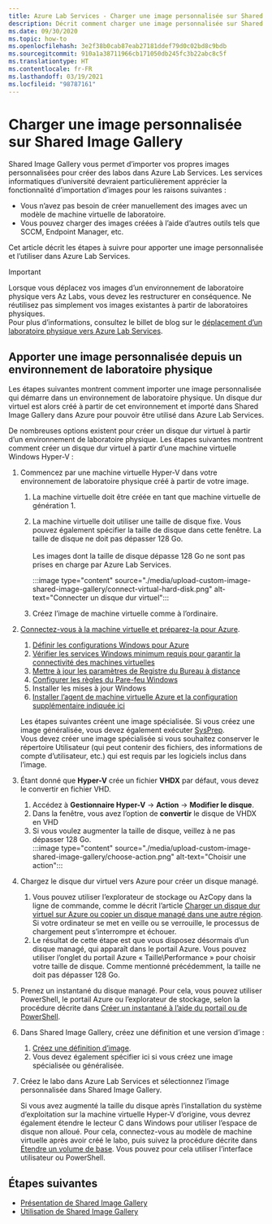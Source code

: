 ```yaml
---
title: Azure Lab Services - Charger une image personnalisée sur Shared Image Gallery
description: Décrit comment charger une image personnalisée sur Shared Image Gallery. Les services informatiques d’université devraient particulièrement apprécier la fonctionnalité d’importation d’images.
ms.date: 09/30/2020
ms.topic: how-to
ms.openlocfilehash: 3e2f38b0cab87eab27181ddef79d0c02bd8c9bdb
ms.sourcegitcommit: 910a1a38711966cb171050db245fc3b22abc8c5f
ms.translationtype: HT
ms.contentlocale: fr-FR
ms.lasthandoff: 03/19/2021
ms.locfileid: "98787161"
---
```

# <a name="upload-a-custom-image-to-shared-image-gallery"></a>Charger une image personnalisée sur Shared Image Gallery

Shared Image Gallery vous permet d’importer vos propres images personnalisées pour créer des labos dans Azure Lab Services. Les services informatiques d’université devraient particulièrement apprécier la fonctionnalité d’importation d’images pour les raisons suivantes : 

* Vous n’avez pas besoin de créer manuellement des images avec un modèle de machine virtuelle de laboratoire.
* Vous pouvez charger des images créées à l’aide d’autres outils tels que SCCM, Endpoint Manager, etc.

Cet article décrit les étapes à suivre pour apporter une image personnalisée et l’utiliser dans Azure Lab Services. 

> [!IMPORTANT]
> Lorsque vous déplacez vos images d’un environnement de laboratoire physique vers Az Labs, vous devez les restructurer en conséquence. Ne réutilisez pas simplement vos images existantes à partir de laboratoires physiques. <br/>Pour plus d’informations, consultez le billet de blog sur le [déplacement d’un laboratoire physique vers Azure Lab Services](https://techcommunity.microsoft.com/t5/azure-lab-services/moving-from-a-physical-lab-to-azure-lab-services/ba-p/1654931).

## <a name="bring-custom-image-from-a-physical-lab-environment"></a>Apporter une image personnalisée depuis un environnement de laboratoire physique

Les étapes suivantes montrent comment importer une image personnalisée qui démarre dans un environnement de laboratoire physique. Un disque dur virtuel est alors créé à partir de cet environnement et importé dans Shared Image Gallery dans Azure pour pouvoir être utilisé dans Azure Lab Services.

De nombreuses options existent pour créer un disque dur virtuel à partir d’un environnement de laboratoire physique. Les étapes suivantes montrent comment créer un disque dur virtuel à partir d’une machine virtuelle Windows Hyper-V :

1. Commencez par une machine virtuelle Hyper-V dans votre environnement de laboratoire physique créé à partir de votre image.
    1. La machine virtuelle doit être créée en tant que machine virtuelle de génération 1.
    1. La machine virtuelle doit utiliser une taille de disque fixe. Vous pouvez également spécifier la taille de disque dans cette fenêtre. La taille de disque ne doit pas dépasser 128 Go.<br/>    
    Les images dont la taille de disque dépasse 128 Go ne sont pas prises en charge par Azure Lab Services. 
       
        :::image type="content" source="./media/upload-custom-image-shared-image-gallery/connect-virtual-hard-disk.png" alt-text="Connecter un disque dur virtuel":::   
    1. Créez l’image de machine virtuelle comme à l’ordinaire.
1. [Connectez-vous à la machine virtuelle et préparez-la pour Azure](../virtual-machines/windows/prepare-for-upload-vhd-image.md).
    1. [Définir les configurations Windows pour Azure](../virtual-machines/windows/prepare-for-upload-vhd-image.md#set-windows-configurations-for-azure)
    1. [Vérifier les services Windows minimum requis pour garantir la connectivité des machines virtuelles](../virtual-machines/windows/prepare-for-upload-vhd-image.md#check-the-windows-services)
    1. [Mettre à jour les paramètres de Registre du Bureau à distance](../virtual-machines/windows/prepare-for-upload-vhd-image.md#update-remote-desktop-registry-settings)
    1. [Configurer les règles du Pare-feu Windows](../virtual-machines/windows/prepare-for-upload-vhd-image.md#configure-windows-firewall-rules)
    1. Installer les mises à jour Windows
    1. [Installer l’agent de machine virtuelle Azure et la configuration supplémentaire indiquée ici](../virtual-machines/windows/prepare-for-upload-vhd-image.md#complete-the-recommended-configurations) 
    
    Les étapes suivantes créent une image spécialisée. Si vous créez une image généralisée, vous devez également exécuter [SysPrep](../virtual-machines/windows/prepare-for-upload-vhd-image.md#determine-when-to-use-sysprep). <br/>
        Vous devez créer une image spécialisée si vous souhaitez conserver le répertoire Utilisateur (qui peut contenir des fichiers, des informations de compte d’utilisateur, etc.) qui est requis par les logiciels inclus dans l’image.
1. Étant donné que **Hyper-V** crée un fichier **VHDX** par défaut, vous devez le convertir en fichier VHD.
    1. Accédez à **Gestionnaire Hyper-V** -> **Action** -> **Modifier le disque**.
    1. Dans la fenêtre, vous avez l’option de **convertir** le disque de VHDX en VHD
    1. Si vous voulez augmenter la taille de disque, veillez à ne pas dépasser 128 Go.        
        :::image type="content" source="./media/upload-custom-image-shared-image-gallery/choose-action.png" alt-text="Choisir une action":::   
1. Chargez le disque dur virtuel vers Azure pour créer un disque managé.
    1. Vous pouvez utiliser l’explorateur de stockage ou AzCopy dans la ligne de commande, comme le décrit l’article [Charger un disque dur virtuel sur Azure ou copier un disque managé dans une autre région](../virtual-machines/windows/disks-upload-vhd-to-managed-disk-powershell.md).        
    Si votre ordinateur se met en veille ou se verrouille, le processus de chargement peut s’interrompre et échouer.
    1. Le résultat de cette étape est que vous disposez désormais d’un disque managé, qui apparaît dans le portail Azure. 
        Vous pouvez utiliser l’onglet du portail Azure « Taille\Performance » pour choisir votre taille de disque. Comme mentionné précédemment, la taille ne doit pas dépasser 128 Go.
1. Prenez un instantané du disque managé.
    Pour cela, vous pouvez utiliser PowerShell, le portail Azure ou l’explorateur de stockage, selon la procédure décrite dans [Créer un instantané à l’aide du portail ou de PowerShell](../virtual-machines/windows/snapshot-copy-managed-disk.md).
1. Dans Shared Image Gallery, créez une définition et une version d’image :
    1. [Créez une définition d’image](../virtual-machines/windows/shared-images-portal.md#create-an-image-definition).
    1. Vous devez également spécifier ici si vous créez une image spécialisée ou généralisée.
1. Créez le labo dans Azure Lab Services et sélectionnez l’image personnalisée dans Shared Image Gallery.

    Si vous avez augmenté la taille du disque après l’installation du système d’exploitation sur la machine virtuelle Hyper-V d’origine, vous devrez également étendre le lecteur C dans Windows pour utiliser l’espace de disque non alloué. Pour cela, connectez-vous au modèle de machine virtuelle après avoir créé le labo, puis suivez la procédure décrite dans [Étendre un volume de base](/windows-server/storage/disk-management/extend-a-basic-volume). Vous pouvez pour cela utiliser l’interface utilisateur ou PowerShell.

## <a name="next-steps"></a>Étapes suivantes

* [Présentation de Shared Image Gallery](../virtual-machines/shared-image-galleries.md)
* [Utilisation de Shared Image Gallery](how-to-use-shared-image-gallery.md)
